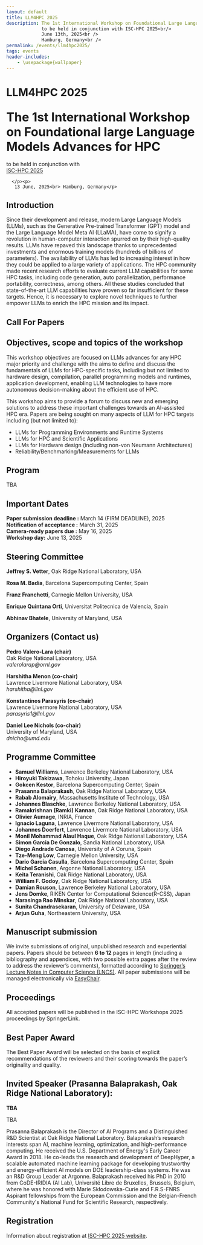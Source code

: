 ```yaml
---
layout: default
title: LLM4HPC 2025 
description: The 1st International Workshop on Foundational Large Language Models Advances for HPC<br />
             to be held in conjunction with ISC-HPC 2025<br/>
             June 13th, 2025<br />
             Hamburg, Germany<br />
permalink: /events/llm4hpc2025/
tags: events
header-includes:
    - \usepackage{wallpaper}
---
```



<html><head><meta http-equiv="Content-Type" content="text/html; charset=UTF-8">
<title>LLM4HPC 2025</title>

<link rel="stylesheet" href="./2025-06-13-LLM4HPC-files/llm4hpc2025.css" type="text/css">
</head>
<body>



<div class="header">
      <h1>LLM4HPC 2025 </h1>
      <h2><font size="6">
The 1st International Workshop on Foundational large Language Models Advances for HPC</font></h2>
      <p>to be held in conjunction with<br>
	      <a href="https://isc-hpc.com/">ISC-HPC 2025</a>
      </p><p>

      </p><p>
       13 June, 2025<br> Hamburg, Germany</p>
</div>

<div class="body">


<h2>Introduction</h2>
<p>
Since their development and release, modern Large Language Models (LLMs), such as the Generative Pre-trained Transformer (GPT) model and the Large Language Model Meta AI (LLaMA), have come to signify a revolution in human-computer interaction spurred on by their high-quality results. LLMs have repaved this landscape thanks to unprecedented investments and enormous training models (hundreds of billions of parameters). The availability of LLMs has led to increasing interest in how they could be applied to a large variety of applications. The HPC community made recent research efforts to evaluate current LLM capabilities for some HPC tasks, including code generation, auto parallelization, performance portability, correctness, among others. All these studies concluded that state-of-the-art LLM capabilities have proven so far insufficient for these targets. Hence, it is necessary to explore novel techniques to further empower LLMs to enrich the HPC mission and its impact.
</p>

<h2>Call For Papers</h2>
<h2>Objectives, scope and topics of the workshop</h2>
<p>
This workshop objectives are focused on LLMs advances for any HPC major priority and challenge with the aims to define and discuss the fundamentals of LLMs for HPC-specific tasks, including but not limited to hardware design, compilation, parallel programming models and runtimes, application development, enabling LLM technologies to have more autonomous decision-making about the efficient use of HPC.

This workshop aims to provide a forum to discuss new and emerging solutions to address
these important challenges towards an AI-assisted HPC era. Papers are being sought on many
aspects of LLM for HPC targets including (but not limited to):
</p>
            <ul>
		<li>LLMs for Programming Environments and Runtime Systems</li>
		<li>LLMs for HPC and Scientific Applications</li>
	        <li>LLMs for Hardware design (including non-von Neumann Architectures)</li>
                <li>Reliability/Benchmarking/Measurements for LLMs</li>
            </ul>


<h2>Program</h2>
<p>
TBA
</p>


<h2>Important Dates</h2>
<p>
<strong>Paper submission deadline :</strong> March 14 (FIRM DEADLINE), 2025<br>
<strong>Notification of acceptance :</strong> March 31, 2025<br>
<strong>Camera-ready papers due :</strong> May 16, 2025<br>
<strong>Workshop day:</strong> June 13, 2025<br>
</p>


<h2>Steering Committee</h2>
<p>
<strong>Jeffrey S. Vetter</strong>, Oak Ridge National Laboratory, USA<br>
</p>
<p>
<strong>Rosa M. Badia</strong>, Barcelona Supercomputing Center, Spain<br>
</p>
<p>
<strong>Franz Franchetti</strong>, Carnegie Mellon University, USA<br>
</p>
<p>
<strong>Enrique Quintana Orti</strong>, Universitat Politecnica de Valencia, Spain<br>
</p>
<p>
<strong>Abhinav Bhatele</strong>, University of Maryland, USA<br>
</p>

<h2>Organizers (Contact us)</h2>

<p>
<strong>Pedro Valero-Lara (chair)</strong><br>
Oak Ridge National Laboratory, USA<br>
<i>valerolarap@ornl.gov</i>
</p>
<p>
<strong>Harshitha Menon (co-chair)</strong><br>
Lawrence Livermore National Laboratory, USA<br>
<i>harshitha@llnl.gov</i>
</p>
<p>
<strong>Konstantinos Parasyris (co-chair)</strong><br>
Lawrence Livermore National Laboratory, USA<br>
<i>parasyris1@llnl.gov</i>
</p>
<p>
<strong>Daniel Lee Nichols (co-chair)</strong><br>
University of Maryland, USA<br>
<i>dnicho@umd.edu</i>
</p>

<h2>Programme Committee</h2>
<ul>
<li><strong>Samuel Williams</strong>, Lawrence Berkeley National Laboratory, USA</li>
<li><strong>Hiroyuki Takizawa</strong>, Tohoku University, Japan</li>
<li><strong>Gokcen Kestor</strong>, Barcelona Supercomputing Center, Spain</li>
<li><strong>Prasanna Balaprakash</strong>, Oak Ridge National Laboratory, USA</li>
<li><strong>Rabab Alomairy</strong>, Massachusetts Institute of Technology, USA</li>
<li><strong>Johannes Blaschke</strong>, Lawrence Berkeley National Laboratory, USA</li>
<li><strong>Ramakrishnan (Ramki) Kannan</strong>, Oak Ridge National Laboratory, USA</li>
<li><strong>Olivier Aumage</strong>, INRIA, France</li>
<li><strong>Ignacio Laguna</strong>, Lawrence Livermore National Laboratory, USA</li>
<li><strong>Johannes Doerfert</strong>, Lawrence Livermore National Laboratory, USA</li>
<li><strong>Monil Mohammad Alaul Haque</strong>, Oak Ridge National Laboratory, USA</li>
<li><strong>Simon Garcia De Gonzalo</strong>, Sandia National Laboratory, USA</li>
<li><strong>Diego Andrade Canosa</strong>, University of A Coruna, Spain</li>
<li><strong>Tze-Meng Low</strong>, Carnegie Mellon University, USA</li>
<li><strong>Dario Garcia Casulla</strong>, Barcelona Supercomputing Center, Spain</li>
<li><strong>Michel Schanen</strong>, Argonne National Laboratory, USA</li>
<li><strong>Keita Teranishi</strong>, Oak Ridge National Laboratory, USA</li>
<li><strong>William F. Godoy</strong>, Oak Ridge National Laboratory, USA</li>
<li><strong>Damian Rouson</strong>, Lawrence Berkeley National Laboratory, USA</li>
<li><strong>Jens Domke</strong>, RIKEN Center for Computational Science(R-CSS), Japan</li>
<li><strong>Narasinga Rao Minskar</strong>, Oak Ridge National Laboratory, USA</li>
<li><strong>Sunita Chandrasekaran</strong>, University of Delaware, USA</li>
<li><strong>Arjun Guha</strong>, Northeastern University, USA</li>
</ul>


<h2>Manuscript submission</h2>
<p>
We invite submissions of original, unpublished research and experiential papers. 
Papers should be between <strong>6 to 12</strong> pages in length (including a bibliography and appendices, with two possible extra pages after the review to address the reviewer’s comments), formatted according to <a href="https://www.springer.com/de/it-informatik/lncs"> Springer’s Lecture Notes in Computer Science (LNCS)</a>. All paper submissions will be managed electronically via <a href="https://easychair.org/my/conference?conf=llm4hpc">EasyChair</a>.
</p>


<h2>Proceedings</h2>
<p>
All accepted papers will be published in the ISC-HPC Workshops 2025 proceedings by SpringerLink. 
</p> 

<h2>Best Paper Award</h2>
<p>
The Best Paper Award will be selected on the basis of explicit recommendations of the reviewers and their scoring towards the paper’s originality and quality. 
</p> 


<h2><strong>Invited Speaker (Prasanna Balaprakash, Oak Ridge National Laboratory):</strong></h2> <strong>TBA</strong>
<p>
TBA
</p>
<p>
Prasanna Balaprakash is the Director of AI Programs and a Distinguished R&D Scientist at Oak Ridge National Laboratory. Balaprakash’s research interests span AI, machine learning, optimization, and high-performance computing. He received the U.S. Department of Energy's Early Career Award in 2018. He co-leads the research and development of DeepHyper, a scalable automated machine learning package for developing trustworthy and energy-efficient AI models on DOE leadership-class systems. He was an R&D Group Leader at Argonne. Balaprakash received his PhD in 2010 from CoDE-IRIDIA (AI Lab), Université Libre de Bruxelles, Brussels, Belgium, where he was honored with Marie Skłodowska-Curie and F.R.S-FNRS Aspirant fellowships from the European Commission and the Belgian-French Community's National Fund for Scientific Research, respectively.
</p>


<p>
</p><h2>Registration</h2>
<p> 
Information about registration at <a href="https://isc-hpc.com/">ISC-HPC 2025 website</a>.
</p>
